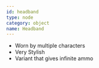 ```yaml
---
id: headband
type: node
category: object
name: Headband
---
```


* Worn by multiple characters
* Very Stylish
* Variant that gives infinite ammo
